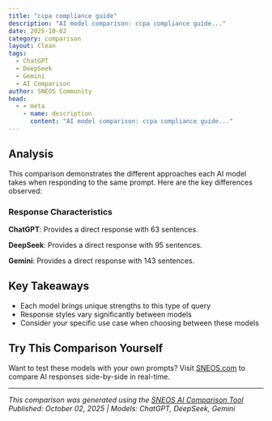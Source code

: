 ```yaml
---
title: "ccpa compliance guide"
description: "AI model comparison: ccpa compliance guide..."
date: 2025-10-02
category: comparison
layout: Clean
tags:
  - ChatGPT
  - DeepSeek
  - Gemini
  - AI Comparison
author: SNEOS Community
head:
  - - meta
    - name: description
      content: "AI model comparison: ccpa compliance guide..."
---
```


<ChatComparison
  title="ccpa compliance guide"
  prompt="ccpa compliance guide"
  :responses='{"ChatGPT": "Certainly! Here is a comprehensive guide to CCPA compliance:\n\n---\n\n# CCPA Compliance Guide\n\n## What is CCPA?\nThe California Consumer Privacy Act (CCPA) is a data privacy law that took effect on January 1, 2020. It grants California residents new rights regarding their personal information and imposes obligations on certain businesses regarding the collection, use, and sharing of that data.\n\n## Who Does CCPA Apply To?\nCCPA applies to for-profit businesses that meet **any** of the following criteria:\n\n- Have annual gross revenues over $25 million.\n- Buy, receive, sell, or share personal information of 50,000 or more California residents, households, or devices annually.\n- Derive 50% or more of annual revenues from selling California residents\u0027 personal information.\n\n## Key Definitions\n\n- **Personal Information (PI):** Information that identifies, relates to, describes, or could be linked to a particular consumer or household. This includes name, address, social security number, IP address, browsing history, purchase history, and more.\n- **Consumer:** A California resident, including any person who resides in California.\n- **Business:** The entity that collects consumers\u2019 personal information and meets the threshold criteria above.\n\n## Consumer Rights Under CCPA\n1. **Right to Know:** Consumers can request information on what personal data is collected, used, disclosed, or sold.\n2. **Right to Delete:** Consumers can request deletion of their personal data, subject to certain exceptions.\n3. **Right to Opt-Out:** Consumers can opt-out of the sale of their personal data.\n4. **Right to Non-Discrimination:** Consumers cannot be discriminated against for exercising their privacy rights.\n5. **Right to Access:** Consumers can request access to the specific pieces of personal information collected about them.\n\n## Steps for CCPA Compliance\n\n### 1. Data Mapping and Inventory\n- Identify what personal information you collect.\n- Determine how you use, store, and share personal information.\n- Identify third parties with whom you share or sell data.\n\n### 2. Update Privacy Policy\n- Clearly disclose the categories of personal information collected.\n- Explain purposes for which data is used.\n- Describe consumers\u2019 CCPA rights and how they can exercise them.\n- Include a \u0022Do Not Sell My Personal Information\u0022 link if applicable.\n- Update policy at least every 12 months.\n\n### 3. Consumer Request Management\n- Establish and document procedures to receive, verify, and respond to consumer requests.\n- Respond to verified requests within 45 days.\n- Provide two methods for consumers to submit requests (e.g., toll-free number and website form).\n\n### 4. Opt-Out Mechanism\n- Provide a clear, easy-to-use opt-out link on your website.\n- Ensure that third parties honor the opt-out request.\n- Do not discriminate against consumers who opt-out.\n\n### 5. Training and Awareness\n- Train relevant employees on CCPA requirements and internal processes.\n- Ensure understanding of how to handle consumer requests.\n\n### 6. Data Security\n- Implement reasonable security measures to protect personal information.\n- Regularly review security protocols.\n\n### 7. Vendor Management\n- Update contracts with service providers to include CCPA obligations.\n- Verify vendors\u2019 compliance with CCPA.\n\n## Exceptions to Deletion Requests\nCertain information may not need to be deleted if it is necessary to:\n\n- Complete a transaction.\n- Detect security incidents.\n- Comply with legal obligations.\n- Exercise legal rights.\n- Other specified business uses.\n\n## Penalties and Enforcement\n- Non-compliance can result in fines up to $2,500 per violation or $7,500 per intentional violation.\n- Consumers can bring private lawsuits for data breaches.\n\n## Additional Considerations\n- CCPA applies only to California residents but often affects businesses nationwide.\n- The California Privacy Rights Act (CPRA), effective January 1, 2023, expands and modifies CCPA rules.\n- Stay updated on amendments and related regulations.\n\n---\n\nIf you want, I can help create specific documents such as a sample privacy policy or a template for responding to consumer requests. Let me know!", "DeepSeek": "Of course. Here is a comprehensive, easy-to-understand guide to CCPA compliance.\n\nThis guide is structured to help you understand the law, determine if it applies to you, and implement the necessary steps to become compliant.\n\n***\n\n### **Important Disclaimer**\nI am an AI assistant and not a lawyer. This guide is for informational purposes only and does not constitute legal advice. You should consult with a qualified legal professional to ensure your specific business is fully compliant with the CCPA and its amendments under the CPRA.\n\n---\n\n### **Part 1: What is the CCPA/CPRA?**\n\nThe **California Consumer Privacy Act (CCPA)**, which was significantly amended and expanded by the **California Privacy Rights Act (CPRA)**, is a comprehensive data privacy law that grants California residents (consumers) extensive rights over their personal information.\n\nThink of it as California\u0027s version of the GDPR. The CPRA amendments are now fully enforceable, so when we refer to \u0022CCPA\u0022 in a compliance context, we are generally referring to the law as modified by the CPRA.\n\n**Key Philosophy:** The law gives consumers the right to know, control, and delete the personal information that businesses collect about them, and to opt-out of its sale or sharing.\n\n---\n\n### **Part 2: Who Needs to Comply? (The Thresholds)**\n\nThe CCPA/CPRA applies to for-profit entities that do business in California and meet **at least one** of the following criteria:\n\n1. **Annual Gross Revenue:** Has annual gross revenues in excess of $25 million (adjusted for inflation).\n2. **Data Handling:** Annually buys, sells, or shares the personal information of **100,000 or more** California consumers or households.\n3. **Revenue Source:** Derives **50% or more** of its annual revenue from selling or sharing California consumers\u0027 personal information.\n\n**Note:** Even if you don\u0027t meet these thresholds, you may still have obligations if you control the processing of personal information for a business that does.\n\n---\n\n### **Part 3: Core Consumer Rights \u0026 Your Obligations**\n\nYour compliance framework should be built around fulfilling these consumer rights.\n\n| Consumer Right | What It Means | Your Business Obligation |\n| :--- | :--- | :--- |\n| **Right to Know** | Consumers can request to know: \u003Cbr\u003E\u2022 The categories of personal information collected.\u003Cbr\u003E\u2022 The sources of that information.\u003Cbr\u003E\u2022 The business/commercial purpose for collection.\u003Cbr\u003E\u2022 The categories of third parties with whom it\u0027s shared.\u003Cbr\u003E\u2022 The **specific pieces** of information collected (Data Portability). | \u2022 Disclose this information in your privacy policy.\u003Cbr\u003E\u2022 Establish a process to **verify and respond** to consumer requests within 45 days. |\n| **Right to Delete** | Consumers can request the deletion of their personal information, with certain exceptions (e.g., completing a transaction, security, legal compliance). | \u2022 Establish a process to **verify the request**, delete the data from your systems (and direct service providers to do the same), and inform the consumer. |\n| **Right to Correct** | Consumers can request correction of inaccurate personal information. | \u2022 Establish a process to **verify the request** and correct the inaccurate data. |\n| **Right to Opt-Out of Sale/Sharing** | Consumers can direct a business to stop **selling** or **sharing** their personal information. (\u0022Sharing\u0022 is broadly defined as sharing for cross-context behavioral advertising). | \u2022 Provide a clear and conspicuous **\u0022Do Not Sell or Share My Personal Information\u0022** link on your homepage.\u003Cbr\u003E\u2022 Honor the opt-out request and wait at least 12 months before asking to opt-back in. |\n| **Right to Limit Use of Sensitive Personal Information** | Consumers can restrict a business\u0027s use of their \u0022sensitive personal information\u0022 (e.g., SSN, driver\u0027s license, precise geolocation, racial origin, health data) to what is necessary to provide the goods/services. | \u2022 Provide a clear and conspicuous **\u0022Limit the Use of My Sensitive Personal Information\u0022** link on your homepage. |\n| **Right to Non-Discrimination** | You cannot discriminate against a consumer for exercising their CCPA rights (e.g., denying service, charging different prices, providing a different quality of service). | \u2022 Avoid discriminatory practices.\u003Cbr\u003E\u2022 You **can** offer financial incentives for data collection, but it must be voluntary and disclosed. |\n\n---\n\n### **Part 4: A Step-by-Step CCPA Compliance Checklist**\n\n#### **Step 1: Data Mapping \u0026 Inventory**\nYou can\u0027t protect what you don\u0027t know. This is the most critical step.\n* **What to do:** Identify all the personal information you collect, from where (sources), why you collect it (business purpose), who you share it with (third parties, service providers, advertisers), and where it\u0027s stored.\n* **Tip:** Pay special attention to \u0022sensitive personal information\u0022 and data flows related to advertising (\u0022selling\u0022 or \u0022sharing\u0022).\n\n#### **Step 2: Update Your Privacy Policy**\nYour privacy policy is your primary tool for transparency.\n* **What to do:** It must be updated at least once every 12 months and include:\n * A list of the categories of personal information collected in the preceding 12 months.\n * The sources and business purposes for collection.\n * The categories of third parties with whom you share/sell the information.\n * A description of consumer rights and how to exercise them.\n * Your contact information for privacy requests.\n * The effective date.\n\n#### **Step 3: Establish Request Fulfillment Processes**\nCreate formal, documented procedures for handling consumer rights requests.\n* **What to do:**\n * **Designate Methods:** Provide at least two methods for submitting requests (e.g., toll-free number, webform, email address).\n * **Verification:** Implement a process to verify the identity of the person making the request without collecting additional unnecessary information.\n * **Tracking \u0026 Response:** Use a ticketing system to ensure requests are responded to within the **45-day** deadline (with a possible 45-day extension if notified).\n * **Training:** Train staff on how to recognize and route these requests.\n\n#### **Step 4: Implement \u0022Opt-Out\u0022 Mechanisms**\nMake it easy for consumers to stop the sale/sharing of their data.\n* **What to do:**\n * Add the **\u0022Do Not Sell or Share My Personal Information\u0022** link to your website footer and homepage.\n * If you use online advertising cookies that track users across sites, you likely need to implement a **Opt-Out Preference Signal** (like the Global Privacy Control - GPC). You must treat this signal as a valid opt-out request.\n * Add the **\u0022Limit the Use of My Sensitive Personal Information\u0022** link if you collect such data.\n\n#### **Step 5: Review Service Provider Contracts**\nThe CCPA/CPRA makes a key distinction between a **\u0022Service Provider\u0022** (processes data on your behalf under a contract) and a **\u0022Third Party\u0022** (everyone else).\n* **What to do:** Review your contracts with vendors (e.g., cloud hosts, analytics providers, payroll). The contract must prohibit the vendor from using the data for its own purposes or \u0022selling\u0022 it. Update contracts to include specific CCPA-mandated language.\n\n#### **Step 6: Train Your Employees**\nYour staff is your first line of defense.\n* **What to do:** Conduct regular training for employees who handle personal information or consumer inquiries. They must understand the law\u0027s requirements and your internal procedures.\n\n#### **Step 7: Secure Your Data**\nThe law requires businesses to implement \u0022reasonable security procedures and practices.\u0022\n* **What to do:** While not prescribing specific measures, follow established frameworks like NIST or CIS Controls. Encryption, access controls, and regular security assessments are key.\n\n---\n\n### **Part 5: Penalties for Non-Compliance**\n\n* **Enforcement Actions:** Brought by the California Privacy Protection Agency (CPPA) or the California Attorney General.\n * **Civil Penalties:** Up to **$2,500 per violation** (non-intentional) or **$7,500 per intentional violation or violation involving minors**.\n* **Private Right of Action:** Consumers can sue if their **non-encrypted and non-redacted** personal information is breached due to your failure to implement reasonable security. Statutory damages range from $100 to $750 *per consumer per incident*.\n\n---\n\n### **Key Terms to Know**\n\n* **Personal Information:** Broadly defined as any information that identifies, relates to, or could reasonably be linked with a particular consumer or household.\n* **Sensitive Personal Information:** A specific sub-category (e.g., government IDs, financial login info, precise geolocation, racial/ethnic origin, health data, content of mail/email).\n* **Sell/Sale/Share:** Exchanging personal information for monetary **or other valuable consideration**. \u0022Sharing\u0022 is disclosing for cross-context behavioral advertising, even if no money is exchanged.\n* **Service Provider:** A business that processes data on behalf of another business under a contract with specific restrictions.\n* **Contractor:** Similar to a Service Provider but can use the data for limited internal business purposes.\n* **Third Party:** Any entity that is not the business, service provider, or contractor.\n\nBy following this guide, you can build a strong foundation for CCPA/CPRA compliance, build trust with your customers, and avoid significant financial and legal risks.", "Gemini": "Okay, let\u0027s break down CCPA compliance. This guide provides a structured overview to help you understand and implement the necessary steps. It\u0027s important to note that this is for informational purposes only and does not constitute legal advice. You should consult with legal counsel to ensure complete compliance.\n\n**I. Understanding the CCPA (California Consumer Privacy Act)**\n\n* **What is the CCPA?** The CCPA is a California law that grants California residents specific rights regarding their personal information held by businesses. It aims to give consumers more control over their data and provides for penalties for non-compliance.\n* **Key Definitions:**\n * **Consumer:** A natural person who is a California resident.\n * **Personal Information (PI):** Information that identifies, relates to, describes, is reasonably capable of being associated with, or could reasonably be linked, directly or indirectly, with a particular consumer or household. *This is broadly defined* and includes things like name, address, email, IP address, browsing history, purchase history, geolocation data, biometric data, and inferences drawn from other personal information.\n * **Business:** A legal entity (corporation, LLC, partnership, etc.) that does business in California *and* meets one or more of the following criteria:\n * Has annual gross revenues of more than $25 million.\n * Annually buys, receives, sells, or shares the personal information of 100,000 or more California residents or households.\n * Derives 50% or more of its annual revenue from selling or sharing personal information of California residents.\n * **Sell:** Selling, renting, releasing, disclosing, disseminating, making available, transferring, or otherwise communicating a consumer\u0027s personal information to another business or third party for monetary or other valuable consideration. This definition is broader than a traditional sale.\n * **Share:** Sharing, renting, releasing, disclosing, disseminating, making available, transferring, or otherwise communicating a consumer\u0027s personal information to a third party for cross-context behavioral advertising, whether or not for monetary or other valuable consideration.\n * **Service Provider:** An entity that processes personal information on behalf of a business, pursuant to a written contract, and for a specified business purpose. The service provider is restricted in how it can use that data.\n * **Third Party:** An entity that is neither the business that collects personal information from consumers nor its service provider.\n\n* **Key Consumer Rights Under the CCPA:**\n * **Right to Know (Right to Access):** Consumers have the right to request that a business disclose:\n * The categories and specific pieces of personal information the business has collected about them.\n * The categories of sources from which the personal information is collected.\n * The business or commercial purpose for collecting, selling, or sharing the personal information.\n * The categories of third parties with whom the business shares personal information.\n * The categories of personal information that the business sold or shared about the consumer and the categories of third parties to whom the personal information was sold or shared.\n * **Right to Delete:** Consumers have the right to request that a business delete personal information about them that the business has collected. There are exceptions (e.g., for security, legal compliance, etc.).\n * **Right to Correct:** Consumers have the right to request that a business correct inaccurate personal information that it maintains about the consumer.\n * **Right to Opt-Out of Sale/Sharing:** Consumers have the right to opt-out of the sale or sharing of their personal information.\n * **Right to Limit Use and Disclosure of Sensitive Personal Information:** Consumers have the right to direct businesses to only use their sensitive personal information for limited purposes.\n * **Right to Non-Discrimination:** Businesses cannot discriminate against consumers who exercise their CCPA rights (e.g., by charging them different prices or providing a different level of service).\n * **Right to Private Right of Action:** Consumers have a limited private right of action for data breaches resulting from a business\u0027s failure to implement reasonable security procedures.\n * **Right to Information about Automated Decision-Making:** Consumers have the right to receive meaningful information about the logic involved in automated decision-making processes and a description of the likely outcome of the process.\n\n**II. Steps to CCPA Compliance**\n\n1. **Determine Applicability:**\n * Carefully assess whether your business meets the criteria to be considered a \u0022business\u0022 under the CCPA. Consider revenue, data volume, and revenue from selling/sharing data.\n * If you are unsure, err on the side of caution and proceed with compliance efforts.\n2. **Data Mapping and Inventory:**\n * **Identify all personal information your business collects:** Be comprehensive. Consider all departments, systems, and data sources.\n * **Document where personal information is stored:** Include databases, cloud storage, servers, hard drives, email systems, CRM systems, marketing automation platforms, etc.\n * **Trace the flow of personal information:** From collection to storage, processing, sharing, and deletion. Understand how data moves through your organization.\n * **Identify the purpose for collecting each type of personal information:** Why are you collecting this data? What business purpose does it serve?\n * **Determine the source of the personal information:** Directly from the consumer, third-party data brokers, etc.\n * **Document how long you retain each type of personal information:** Establish retention policies.\n3. **Privacy Policy Updates:**\n * **Update your privacy policy to comply with CCPA requirements.** The policy must be clear, easily understandable, and accessible.\n * **Disclose the following:**\n * Categories of personal information collected.\n * Purposes for collecting personal information.\n * Sources of personal information.\n * Categories of third parties with whom personal information is shared.\n * Consumer rights under the CCPA and how to exercise them.\n * How you use sensitive personal information.\n * How long you retain each category of personal information.\n * **Post your privacy policy prominently on your website.** Also, make it available where you collect personal information (e.g., in-app, in-store).\n4. **Implement Procedures to Respond to Consumer Requests:**\n * **Establish clear procedures for receiving, verifying, and responding to consumer requests.** This includes:\n * **Right to Know (Access) Requests:** Develop a process to identify and compile the requested information. Provide it in a portable and readily usable format.\n * **Right to Delete Requests:** Implement a process to delete personal information, subject to exceptions.\n * **Right to Correct Requests:** Implement a process to correct inaccurate personal information.\n * **Right to Opt-Out Requests:** Implement a process to stop selling or sharing personal information.\n * **Right to Limit Use and Disclosure of Sensitive Personal Information:** Implement a process to only use consumer\u0027s sensitive personal information for the limited purposes allowed.\n * **Provide clear instructions to consumers on how to submit requests.** This can include a web form, email address, and/or phone number.\n * **Verify the identity of the consumer making the request.** Use reasonable methods to verify the consumer\u0027s identity, depending on the sensitivity of the information requested.\n * **Respond to requests within the timeframes required by the CCPA.** Generally, you have 45 days to respond, with a possible 45-day extension if you notify the consumer.\n * **Document all requests and your responses.**\n5. **Implement a \u0022Do Not Sell or Share My Personal Information\u0022 Link:**\n * **If you sell or share personal information, provide a clear and conspicuous \u0022Do Not Sell or Share My Personal Information\u0022 link on your website homepage.** This link should direct consumers to a page where they can opt-out.\n * **Alternatively, you can use a global privacy control (GPC) signal.** If you honor GPC signals, you don\u0027t necessarily need the \u0022Do Not Sell or Share\u0022 link.\n6. **Review and Update Service Provider Contracts:**\n * **If you use service providers, review and update your contracts to ensure they comply with the CCPA.** The contracts should:\n * Specify the purposes for which the service provider can process personal information.\n * Prohibit the service provider from selling or sharing the personal information.\n * Require the service provider to implement reasonable security measures.\n7. **Training and Awareness:**\n * **Train your employees on the CCPA and your company\u0027s compliance procedures.** Ensure that employees who handle personal information understand their responsibilities.\n * **Create a culture of privacy within your organization.**\n8. **Security Measures:**\n * **Implement reasonable security measures to protect personal information from unauthorized access, use, or disclosure.** This includes technical, administrative, and physical safeguards.\n * **Regularly assess and update your security measures.**\n9. **Regular Review and Updates:**\n * **The CCPA and related regulations are subject to change.** Stay informed about updates and amendments.\n * **Regularly review and update your compliance program to ensure it remains effective.**\n10. **Record Keeping:**\n * Maintain accurate records of all compliance efforts including data mapping, policy updates, training programs and consumer requests.\n\n**III. Key Considerations and Best Practices**\n\n* **Data Minimization:** Only collect and retain personal information that is necessary for the specified purpose.\n* **Transparency:** Be transparent with consumers about your data practices.\n* **Purpose Limitation:** Only use personal information for the purposes for which it was collected.\n* **Data Security:** Implement strong security measures to protect personal information.\n* **Privacy by Design:** Incorporate privacy considerations into the design of your products and services.\n* **Focus on Sensitive Personal Information:** Pay extra attention to the protection of sensitive personal information.\n* **Review Third-Party Relationships:** Carefully evaluate the privacy practices of your third-party partners.\n* **Stay Updated on Enforcement Actions:** Monitor enforcement actions taken by the California Attorney General and the California Privacy Protection Agency to understand compliance expectations.\n* **Consult with Legal Counsel:** Seek legal advice from experienced privacy professionals to ensure complete compliance.\n\n**IV. The California Privacy Protection Agency (CPPA)**\n\n* The CPPA is the agency responsible for enforcing the CCPA/CPRA. It has the authority to issue regulations, investigate complaints, and bring enforcement actions.\n\n**V. Resources**\n\n* **California Consumer Privacy Act (CCPA) Text:** Search for the official legislative text.\n* **California Privacy Protection Agency (CPPA) Website:** cppa.ca.gov\n* **IAB (Interactive Advertising Bureau) Resources:** Especially helpful if you are in the advertising industry.\n\n**VI. Common Mistakes to Avoid**\n\n* **Ignoring the CCPA:** Assuming it doesn\u0027t apply to your business.\n* **Having a generic, non-compliant privacy policy:** Failing to disclose all required information.\n* **Not implementing procedures to respond to consumer requests:** Being unable to fulfill consumer rights.\n* **Not verifying the identity of consumers making requests:** Disclosing personal information to unauthorized individuals.\n* **Not providing a \u0022Do Not Sell or Share\u0022 link:** Failing to provide a mechanism for consumers to opt-out.\n* **Not training employees:** Lack of awareness and understanding of CCPA requirements.\n* **Not having adequate security measures:** Exposing personal information to data breaches.\n* **Treating all data the same:** Not giving special attention to sensitive personal information.\n* **Failing to update your CCPA compliance program as the law changes:** Becoming non-compliant over time.\n\n**VII. Ongoing Compliance**\n\nCCPA compliance is not a one-time effort. It requires ongoing monitoring, assessment, and updates to ensure continued compliance with the law and regulations. Establish a regular review process to update your policies, procedures, and security measures as needed. Stay informed about new interpretations and enforcement actions to ensure your compliance program remains effective.\n\nBy following these steps and best practices, you can increase your chances of achieving and maintaining CCPA compliance. Remember to consult with legal counsel to ensure you are meeting all of your obligations under the law. Good luck!\n"}' 
  published-date="02:05"
/>

## Analysis

This comparison demonstrates the different approaches each AI model takes when responding to the same prompt. Here are the key differences observed:

### Response Characteristics

**ChatGPT**: Provides a direct response with 63 sentences. 

**DeepSeek**: Provides a direct response with 95 sentences. 

**Gemini**: Provides a direct response with 143 sentences. 

## Key Takeaways

- Each model brings unique strengths to this type of query
- Response styles vary significantly between models
- Consider your specific use case when choosing between these models

## Try This Comparison Yourself

Want to test these models with your own prompts? Visit [SNEOS.com](https://sneos.com) to compare AI responses side-by-side in real-time.

---

*This comparison was generated using the [SNEOS AI Comparison Tool](https://sneos.com)*
*Published: October 02, 2025 | Models: ChatGPT, DeepSeek, Gemini*
